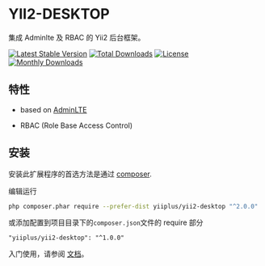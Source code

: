 # YII2-DESKTOP
集成 Adminlte 及 RBAC 的 Yii2 后台框架。

[![Latest Stable Version](https://poser.pugx.org/yiiplus/yii2-desktop/v/stable)](https://packagist.org/packages/yiiplus/yii2-desktop)
[![Total Downloads](https://poser.pugx.org/yiiplus/yii2-desktop/downloads)](https://packagist.org/packages/yiiplus/yii2-desktop)
[![License](https://poser.pugx.org/yiiplus/yii2-desktop/license)](https://packagist.org/packages/yiiplus/yii2-desktop)
[![Monthly Downloads](https://poser.pugx.org/yiiplus/yii2-desktop/d/monthly)](https://packagist.org/packages/yiiplus/yii2-desktop)

## 特性

- based on [AdminLTE](https://github.com/almasaeed2010/AdminLTE)

- RBAC (Role Base Access Control)

## 安装

安装此扩展程序的首选方法是通过 [composer](http://getcomposer.org/download/).

编辑运行

```bash
php composer.phar require --prefer-dist yiiplus/yii2-desktop "^2.0.0"
```

或添加配置到项目目录下的`composer.json`文件的 require 部分

```
"yiiplus/yii2-desktop": "^1.0.0"
```

入门使用，请参阅 [文档](docs/guide/)。